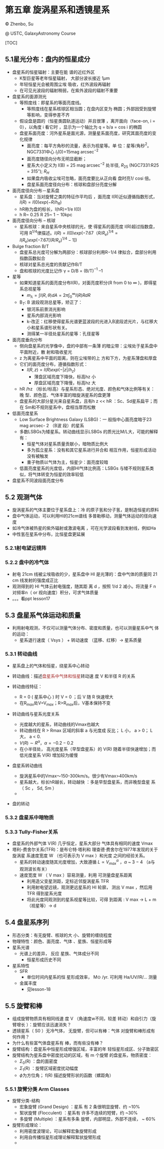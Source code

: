 # 第五章 旋涡星系和透镜星系

© Zhenbo, Su 

@ USTC, GalaxyAstronomy Course

[TOC]

## 5.1星光分布：盘内的恒星成分

* 盘星系的恒星辐射：主要在能 谱的近红外区
  * K型巨星等老年恒星辐射， 大部分波长接近 1$\mu$m
  * 年轻恒星光会被周围尘埃 吸收，红外波段再辐射
  * 在可见光波段的辐射稍弱，在紫外波段的辐射不重要
* 盘星系的面源测光
  * 等照度线：即星系的等面亮度线。
    * 等照度线在星系核球区相当圆；在盘内区变为 椭圆；外部因受到旋臂等影响，变得参差不齐
  * 假设盘是圆的（恒星类圆轨道运动）并且很薄 ，离开面向（face-on, i = 0），以角度 i 看它时 ，显示为一个轴比为 q = b/a = cos i 的椭圆
  * 盘星系面亮度：河外星系是面光源，测量星系面亮度，研究其面亮度的变化规律
    * 面亮度：每平方角秒的流量，表示为视星等。单 位：星等/角秒$^2$。NGC7331中心 $I_{I}$(0)=15mag arcsec$^{-2}$
    * 面亮度随径向分布无明显截断；
    * 星系大小定义为 I(B) = 25 mag arcsec$^{-2}$ 处半径, $R_{25}$ (NGC7331:R25 = 315″); $R_{H}$ 
    * 如果盘内吸收尘埃可忽略，面亮度要比从正向看 盘时亮1/ cosi 倍。
    * 盘星系面亮度径向分布：核球和盘部分亮度分解
* 面亮度径向分布－星系盘
  * 星系盘：当对旋臂之类的特征作平均后 ，面亮度 I(R)近似遵循指数形式，$I(R)=I(0)exp(-R/h_R)$
  * hR称为盘的标长，I(hR)=1/e I(0)
  * h R~ 0.25 R 25~ 1 − 10kpc
* 面亮度径向分布 – 核球
  * 星系核球：来自星系中央核球的光，使 得星系的面亮度 I(R)超过指数盘，可用 R$^{1/4}$律描述。$I(R)=I(0)exp(-7.67（R/R_e)^{1/4}=I(R_e)exp(-7.67[(R/R_e)^{1/4}-1])$
* Bulge fraction B/T
  * 盘星系总光度可分解为两部分：核球部分利用R−1/4  律拟合，盘部分利用指数函数拟合
  * 核球对星系总光度的贡献记作B/T
  * 盘和核球的光度比记作 γ = D/B = (B/T)$^{-1}$ –1
* 星等
  * 如果知道星系的面亮度分布I(R)，对面亮度积分(R from 0 to ∞ )，即得星系总视星等
    * $m_{\lambda}=\int I(R,\theta)dA=2\pi\int_0^{\infty}I(R)RdR$
  * B$_T$: B 波段观测总星等，矫正了：
    * 银河系前景消光影响
    * 星系内部消光影响
    * k-改正：红移使得星系光谱更蓝波段的光进入B波段滤光片，与红移大小和星系谱形状有关。
    * 测得某一半径处星系的星等：孔径星等
* 面亮度垂向分布
  * 侧向盘星系的光学像中，盘的中部有一条薄 的暗尘带：尘埃处于星系盘中平面附近，散 射和吸收星光
  * z 为离星系中平面的距离，则在尘埃带的上 方和下方，为星系薄盘和厚盘
  * 它们的面亮度分布，遵循指数形式：
    * $I(R,z)=I(R)exp(-|z|/h_z)$
      * 薄盘区域亮度下降快，标高hz 小
      * 厚盘区域亮度下降慢，标高hz 大
  * hR /hz （标长/标高）与星系形态、绝对光度、颜色和气体比例等有关：晚 型、颜色蓝、气体丰富的暗旋涡星系的盘更薄
  * 盘星系的大部分星光来自星系盘，且有h z << hR ：Sc、Sd星系扁平；而在 Sm和不规则星系中，盘相当厚而松散
* 低面亮度星系
  * Low Surface Brightness Galaxy (LSBG)：一 般指中心面亮度暗于23 mag arcsec- 2 （B波 段）的星系
  * 多数LSBGs为矮星系。转动曲线显示LSBGs 的质光比M/L大，可能的解释有：
    * 恒星气体对星系质量贡献小，暗物质比例大
    * 多为孤立星系：没有和其它星系进行并合和 相互作用，恒星形成活动没有被触发
    * 重子物质以气体为主，恒星少：面亮度较暗
  * 低面亮度星系的光度低，内部HI气体比例高：LSBGs 与矮不规则星系类似，将气体转变为恒星的效率较低
* 盘星系不同波段面亮度分布

## 5.2 观测气体

* 旋涡星系的气体主要位于星系盘上：冷 的原子氢和分子氢，是制造恒星的原料
* 盘中气体运动，可以利用HI的21cm谱线 多普勒移动，测量气体运动的径向速度
* 如冷气体被热星的紫外辐射或激波电离 ，可在光学波段看到发射线，例如Ha
* 中性氢在星系中分布，比恒星盘更延展

### 5.2.1射电望远镜阵

### 5.2.2 盘中的冷气体

* 射电 21cm 线被尘埃吸收的少，星系盘中 HI 是光薄的：盘中气体的质量同 21 cm 线发射的强度成正比
* 观测得到的 HI 气体云射电强度，随其距 离 d ，按照 1/d 2 减小。将流量 F n 对频率n（ or 视向速度）积分，可求气体质量
* 。。。看ppt lesson17



## 5.3 盘星系气体运动和质量

* 利用射电观测，不仅可以测量气体分布、密度和质量，也可以测量星系中气 体的运动：
  * 星系退行速度（ Vsys ） + 转动速度 （蓝移、红移）-> 星系质量

### 5.3.1 转动曲线

* 星系盘上的气体和恒星，绕星系中心转动
* 转动曲线：描述<font color='brown'>盘星系中气体和恒星</font>转动速 度 V 和半径 R 的关系
* 转动曲线特征：
  * R = 0 ( 星系中心 ) 时 V = 0 ；后 V 随 R 快速增大
  * 在R$_{max}$处V=V$_{max}$；R>R$_{max}$后，V基本保持不变
* 转动曲线与星系光度关系
  * 光度越大的星系，转动曲线的Vmax也越大
  * 转动曲线在 R > Rmax 区域的斜率 a 与光度成 反比； L 小， a > 0； L 大， a < 0.
  * $V(R)\sim R^{\alpha}，\alpha=-0.2-0.2$
  * 在小半径处， 高光度星系（早型盘星系）的 V(R) 随着半径快速增加；而低光度星系 V(R) 增加较为缓慢
* 盘星系转动曲线
  * 旋涡星系中的Vmax～150-300km/s。很少有Vmax>400km/s
  * 星系越大，标长hR越长，转动越快 ：多是早型盘星系，而非晚型盘星 系（ Sc ， Sd, Sm ）
  * 

* 盘的转动

### 5.3.2 盘星系中暗物质

### 5.3.3 Tully-Fisher关系

* 盘星系的外部气体 V(R) 几乎恒定，星系大部分 气体具有相同的速度 Vmax
* 塔利-费舍尔关系(TFR)：是布仑特·塔利和 理查德·费舍尔在1977年发现的关于旋涡星 系速度宽度 W （也可表示为 V max ）和光度 之间的经验关系。
  * 星系的转动速度随其光度增加，大致遵循 $L\propto V_{max}^{\alpha}$ ，$\alpha$ ~ 3 − 4 （a与观测波长有关）
  * 速度宽度 W （ V max ）容易测量，利用 可测量盘星系距离
    * 利用造父变星测距，定标近邻旋涡星系 TFR
    * 利用射电望远镜，观测更远星系的 HI 轮廓， 测出 V max ，然后用 TFR 得到星系光度
    * 将此光度同观测到的星系视星等比较，可得 到距离 : V max -> L + m （视星等）-> d

## 5.4 盘星系序列

* 形态分类：有⽆旋臂、核球的⼤ 小、旋臂的缠绕程度
* 物理特性：颜⾊、面亮度、⽓体 、星族、恒星形成等
* 星系光谱
  * 光谱上的差异， 反应 星族、⽓体成分不同
    * 恒星形成历史不同
* 星系特性
  * SFR
    * 单位时间内星系的恒 星形成效率， M⊙ /yr. 可利用 Ha/UV/IR/… 测量
  * 金属丰度
    * 见lesson-18

## 5.5 旋臂和棒

* 组成旋臂物质具有相同线速 度 V （角速度w不同，较差 转动）和自引力（旋臂增长 ）：旋臂应该迅速消失？
* 透镜星系（ S0 ）无冷气体， 无旋臂，但可以有棒：气体 对旋臂和棒形成有何作用？
* 为什么有些富气体盘星系有 棒，而有些没有棒？
* 旋臂结构：盘星系中恒星形成增强区域，丰富的年 轻恒星形成区、分子致密区
* 旋臂结构为星系盘中密度扰动的区域，有 m 个旋臂 的盘星系，物质密度：
  * $\Sigma_0$(R) ：盘的面密度
  * $\Sigma_1$(R) ：旋臂区域密度扰动幅度
  * $\phi$为方位角； f(R) 描述旋臂形状的函数（螺距角）

### 5.5.1 旋臂分类 Arm Classes

* 旋臂分类-结构
  * 宏象旋臂 (Grand Design) ：星系 有 2 条很明显旋臂、约 ~10%
  * 絮状旋臂 (Flocculent) ：星系有 许多不连续的短臂，约 ~30%
  * 多旋臂 (Multiple) ：星系有多条 旋臂，内部明显，外部不连续， ~ 60%
* 旋臂形成理论：
  * 利用密度波理论，可以解释宏象旋臂形成
  * 利用自传播恒星形成理论解释絮状旋臂形成
  * 


